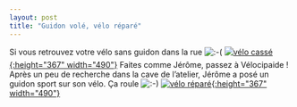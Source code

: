 ```yaml
---
layout: post
title: "Guidon volé, vélo réparé"
---
```



Si vous retrouvez votre vélo sans guidon dans la rue ![:-(](/assets/icon_sad.gif)
[![](/assets/velo-casse%cc%81-490x367.jpg "vélo cassé"){:height="367" width="490"}](/assets/velo-casse%cc%81.jpg)
Faites comme Jérôme, passez à Vélocipaide ! Après un peu de recherche dans la cave de l’atelier, Jérôme a posé un guidon sport sur son vélo. Ça roule ![:-)](/assets/icon_smile.gif)
[![](/assets/velo-re%cc%81pare%cc%81-490x367.jpg "vélo réparé"){:height="367" width="490"}](/assets/velo-re%cc%81pare%cc%81.jpg)
